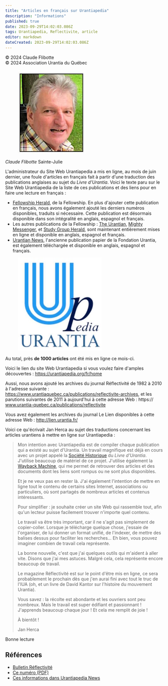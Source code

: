 ```yaml
---
title: "Articles en français sur Urantiapedia"
description: "Informations"
published: true
date: 2023-09-29T14:02:03.086Z
tags: Urantiapedia, Reflectivite, article
editor: markdown
dateCreated: 2023-09-29T14:02:03.086Z
---
```


<p class="v-card v-sheet theme--light grey lighten-3 px-2">© 2024 Claude Flibotte<br>© 2024 Association Urantia du Québec</p>

<figure id="Figure_1" class="image urantiapedia image-style-align-left">
<img src="/image/article/Reflectivite/Claude_Flibotte.jpg">
</figure>

_Claude Flibotte_
Sainte-Julie

L'administrateur du Site Web Urantiapedia a mis en ligne, au mois de juin dernier, une foule d'articles en français fait à partir d'une traduction des publications anglaises au sujet du _Livre d'Urantia_. Voici le texte paru sur le Site Web Urantiapedia de la liste de ces publications et des liens pour en faire une lecture en français : 
<br style="clear:both;"/>

- [Fellowship Herald](/fr/index/articles_herald), de la Fellowship. En plus d'ajouter cette publication en français, nous avons également ajouté les derniers numéros disponibles, traduits si nécessaire. Cette publication est désormais disponible dans son intégralité en anglais, espagnol et français.
- Les autres publications de la Fellowship : [The Urantian](/fr/index/articles_the_urantian), [Mighty Messenger](/fr/index/articles_mighty_messenger), et [Study Group Herald](/fr/index/articles_study_group_herald), sont maintenant entièrement mises en ligne et disponible en anglais, espagnol et français.
- [Urantian News](/fr/index/articles_uf_urantian), l'ancienne publication papier de la Fondation Urantia, est également téléchargée et disponible en anglais, espagnol et français.

<figure id="Figure_2" class="image urantiapedia image-style-align-right">
<img src="/image/article/Reflectivite/2024_08/002.jpg">
</figure>

Au total, près **de 1000 articles** ont été mis en ligne ce mois-ci.

Voici le lien du site Web Urantiapedia si vous voulez faire d'amples découvertes : https://urantiapedia.org/fr/home

Aussi, nous avons ajouté les archives du journal Réflectivité de 1982 à 2010 à l'adresse suivante : https://www.urantiaquebec.ca/publications/reflectivite-archives, et les parutions suivantes de 2011 à aujourd'hui à cette adresse Web : https:// www.urantia-quebec.ca/publications/reflectivite

Vous avez également les archives du journal Le Lien disponibles à cette adresse Web : http://lien.urantia.fr/

Voici ce qu'écrivait Jan Herca au sujet des traductions concernant les articles urantiens à mettre en ligne sur Urantiapedia :

> Mon intention avec Urantiapedia est de compiler chaque publication qui a existé au sujet d'Urantia. Un travail magnifique est déjà en cours avec un projet appelé la [Société Historique](https://ubhs.hosted-by-files.com/http/DocTypesIndex.html) du _Livre d'Urantia_. J'utilise beaucoup de matériel de ce projet. J'utilise également la [Wayback Machine](https://web.archive.org/), qui me permet de retrouver des articles et des documents dont les liens sont rompus ou ne sont plus disponibles.
> 
> Et je ne veux pas en rester là. J'ai également l'intention de mettre en ligne tout le contenu de certains sites Internet, associations ou particuliers, où sont partagés de nombreux articles et contenus intéressants.
> 
> Pour simplifier : je souhaite créer un site Web qui rassemble tout, afin qu'un lecteur puisse facilement trouver n'importe quel contenu.
> 
> Le travail va être très important, car il ne s'agit pas simplement de copier-coller. Lorsque je télécharge quelque chose, j'essaie de l'organiser, de lui donner un format unifié, de l'indexer, de mettre des balises dessus pour faciliter les recherches... Eh bien, vous pouvez imaginer combien de travail cela représente.
> 
> La bonne nouvelle, c'est que j'ai quelques outils qui m'aident à aller vite. Disons que j'ai mes astuces. Malgré cela, cela représente encore beaucoup de travail.
> 
> Le magazine Réflectivité est sur le point d'être mis en ligne, ce sera probablement le prochain dès que j'en aurai fini avec tout le truc de l'IUA (oh, et un livre de David Kantor sur l'histoire du mouvement Urantia).
> 
> Vous savez : la récolte est abondante et les ouvriers sont peu nombreux. Mais le travail est super édifiant et passionnant ! J'apprends beaucoup chaque jour ! Et cela me remplit de joie !
> 
> À bientôt !
> 
> Jan Herca

Bonne lecture


## Références

- [Bulletin Réflectivité](https://www.urantia-quebec.ca/publications/reflectivite)
- [Ce numéro (PDF)](https://urantia-quebec.s3.ca-central-1.amazonaws.com/documents/Reflectivite/Reflectivite-aout-2024.pdf)
- [Ces informations dans Urantiapedia News](/fr/news/2024/06)